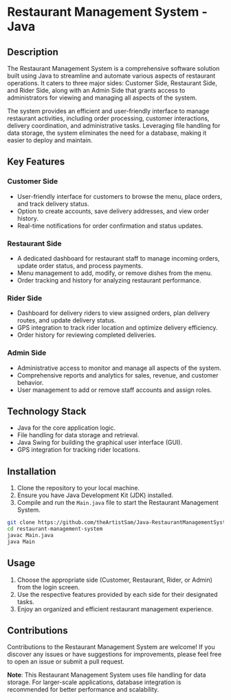 # Restaurant Management System - Java

## Description

The Restaurant Management System is a comprehensive software solution built using Java to streamline and automate various aspects of restaurant operations. It caters to three major sides: Customer Side, Restaurant Side, and Rider Side, along with an Admin Side that grants access to administrators for viewing and managing all aspects of the system.

The system provides an efficient and user-friendly interface to manage restaurant activities, including order processing, customer interactions, delivery coordination, and administrative tasks. Leveraging file handling for data storage, the system eliminates the need for a database, making it easier to deploy and maintain.

## Key Features

### Customer Side
- User-friendly interface for customers to browse the menu, place orders, and track delivery status.
- Option to create accounts, save delivery addresses, and view order history.
- Real-time notifications for order confirmation and status updates.

### Restaurant Side
- A dedicated dashboard for restaurant staff to manage incoming orders, update order status, and process payments.
- Menu management to add, modify, or remove dishes from the menu.
- Order tracking and history for analyzing restaurant performance.

### Rider Side
- Dashboard for delivery riders to view assigned orders, plan delivery routes, and update delivery status.
- GPS integration to track rider location and optimize delivery efficiency.
- Order history for reviewing completed deliveries.

### Admin Side
- Administrative access to monitor and manage all aspects of the system.
- Comprehensive reports and analytics for sales, revenue, and customer behavior.
- User management to add or remove staff accounts and assign roles.

## Technology Stack

- Java for the core application logic.
- File handling for data storage and retrieval.
- Java Swing for building the graphical user interface (GUI).
- GPS integration for tracking rider locations.

## Installation

1. Clone the repository to your local machine.
2. Ensure you have Java Development Kit (JDK) installed.
3. Compile and run the `Main.java` file to start the Restaurant Management System.

```bash
git clone https://github.com/theArtistSam/Java-RestaurantManagementSystem-Project.git
cd restaurant-management-system
javac Main.java
java Main
```

## Usage

1. Choose the appropriate side (Customer, Restaurant, Rider, or Admin) from the login screen.
2. Use the respective features provided by each side for their designated tasks.
3. Enjoy an organized and efficient restaurant management experience.

## Contributions

Contributions to the Restaurant Management System are welcome! If you discover any issues or have suggestions for improvements, please feel free to open an issue or submit a pull request.


**Note**: This Restaurant Management System uses file handling for data storage. For larger-scale applications, database integration is recommended for better performance and scalability.
